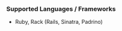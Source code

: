 <!-- usedin: [ _node/deployment/cloud66-starter-v1.md, _rails/deployment/cloud66-starter-v1.md] -->


### Supported Languages / Frameworks

- Ruby, Rack (Rails, Sinatra, Padrino)

